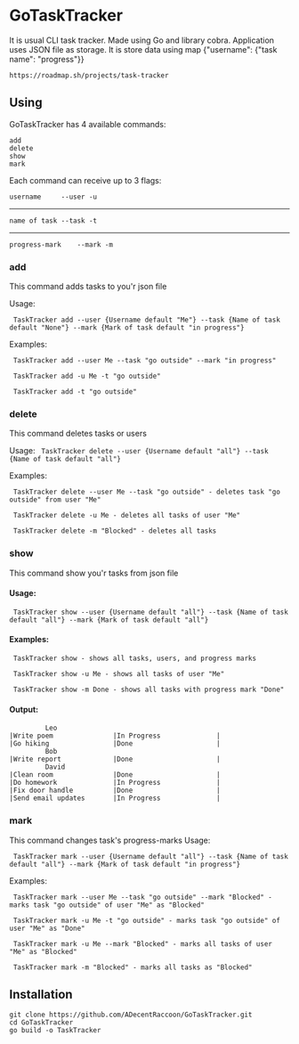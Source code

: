 # GoTaskTracker
It is usual CLI task tracker. Made using Go and library cobra. Application uses JSON file as storage.
It is store data using map {"username": {"task name": "progress"}}

	https://roadmap.sh/projects/task-tracker


## Using
GoTaskTracker has 4 available commands:

	add
	delete
	show
	mark
	
Each command can receive up to 3 flags:
	
```username		--user -u```

---

```name of task	--task -t	  ```

---

```progress-mark 	--mark -m```


### add

This command adds tasks to you'r json file

Usage:

``` TaskTracker add --user {Username default "Me"} --task {Name of task default "None"} --mark {Mark of task default "in progress"}```

Examples:

``` TaskTracker add --user Me --task "go outside" --mark "in progress"```

``` TaskTracker add -u Me -t "go outside"```

``` TaskTracker add -t "go outside"```


### delete

This command deletes tasks or users

Usage:
``` TaskTracker delete --user {Username default "all"} --task {Name of task default "all"}```

Examples:

``` TaskTracker delete --user Me --task "go outside" - deletes task "go outside" from user "Me"```

``` TaskTracker delete -u Me - deletes all tasks of user "Me"```

``` TaskTracker delete -m "Blocked" - deletes all tasks```

### show

This command show you'r tasks from json file
	
#### Usage:

``` TaskTracker show --user {Username default "all"} --task {Name of task default "all"} --mark {Mark of task default "all"}```

#### Examples:
``` TaskTracker show - shows all tasks, users, and progress marks```

``` TaskTracker show -u Me - shows all tasks of user "Me"```

``` TaskTracker show -m Done - shows all tasks with progress mark "Done"```
	

#### Output:

	         Leo
	|Write poem               |In Progress              |
	|Go hiking                |Done                     |
	         Bob
	|Write report             |Done                     |
	         David
	|Clean room               |Done                     |
	|Do homework              |In Progress              |
	|Fix door handle          |Done                     |
	|Send email updates       |In Progress              |



### mark

This command changes task's progress-marks
Usage:

``` TaskTracker mark --user {Username default "all"} --task {Name of task default "all"} --mark {Mark of task default "in progress"}```

Examples:
	
``` TaskTracker mark --user Me --task "go outside" --mark "Blocked" - marks task "go outside" of user "Me" as "Blocked"```

``` TaskTracker mark -u Me -t "go outside" - marks task "go outside" of user "Me" as "Done"```

``` TaskTracker mark -u Me --mark "Blocked" - marks all tasks of user "Me" as "Blocked"```

``` TaskTracker mark -m "Blocked" - marks all tasks as "Blocked"```
	
## Installation
```
git clone https://github.com/ADecentRaccoon/GoTaskTracker.git
cd GoTaskTracker
go build -o TaskTracker
```

